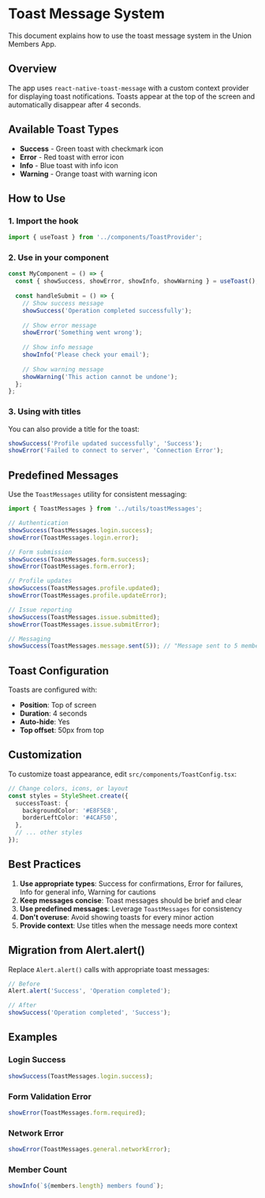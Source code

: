 # Toast Message System

This document explains how to use the toast message system in the Union Members App.

## Overview

The app uses `react-native-toast-message` with a custom context provider for displaying toast notifications. Toasts appear at the top of the screen and automatically disappear after 4 seconds.

## Available Toast Types

- **Success** - Green toast with checkmark icon
- **Error** - Red toast with error icon  
- **Info** - Blue toast with info icon
- **Warning** - Orange toast with warning icon

## How to Use

### 1. Import the hook

```typescript
import { useToast } from '../components/ToastProvider';
```

### 2. Use in your component

```typescript
const MyComponent = () => {
  const { showSuccess, showError, showInfo, showWarning } = useToast();
  
  const handleSubmit = () => {
    // Show success message
    showSuccess('Operation completed successfully');
    
    // Show error message
    showError('Something went wrong');
    
    // Show info message
    showInfo('Please check your email');
    
    // Show warning message
    showWarning('This action cannot be undone');
  };
};
```

### 3. Using with titles

You can also provide a title for the toast:

```typescript
showSuccess('Profile updated successfully', 'Success');
showError('Failed to connect to server', 'Connection Error');
```

## Predefined Messages

Use the `ToastMessages` utility for consistent messaging:

```typescript
import { ToastMessages } from '../utils/toastMessages';

// Authentication
showSuccess(ToastMessages.login.success);
showError(ToastMessages.login.error);

// Form submission
showSuccess(ToastMessages.form.success);
showError(ToastMessages.form.error);

// Profile updates
showSuccess(ToastMessages.profile.updated);
showError(ToastMessages.profile.updateError);

// Issue reporting
showSuccess(ToastMessages.issue.submitted);
showError(ToastMessages.issue.submitError);

// Messaging
showSuccess(ToastMessages.message.sent(5)); // "Message sent to 5 members"
```

## Toast Configuration

Toasts are configured with:
- **Position**: Top of screen
- **Duration**: 4 seconds
- **Auto-hide**: Yes
- **Top offset**: 50px from top

## Customization

To customize toast appearance, edit `src/components/ToastConfig.tsx`:

```typescript
// Change colors, icons, or layout
const styles = StyleSheet.create({
  successToast: {
    backgroundColor: '#E8F5E8',
    borderLeftColor: '#4CAF50',
  },
  // ... other styles
});
```

## Best Practices

1. **Use appropriate types**: Success for confirmations, Error for failures, Info for general info, Warning for cautions
2. **Keep messages concise**: Toast messages should be brief and clear
3. **Use predefined messages**: Leverage `ToastMessages` for consistency
4. **Don't overuse**: Avoid showing toasts for every minor action
5. **Provide context**: Use titles when the message needs more context

## Migration from Alert.alert()

Replace `Alert.alert()` calls with appropriate toast messages:

```typescript
// Before
Alert.alert('Success', 'Operation completed');

// After
showSuccess('Operation completed', 'Success');
```

## Examples

### Login Success
```typescript
showSuccess(ToastMessages.login.success);
```

### Form Validation Error
```typescript
showError(ToastMessages.form.required);
```

### Network Error
```typescript
showError(ToastMessages.general.networkError);
```

### Member Count
```typescript
showInfo(`${members.length} members found`);
``` 